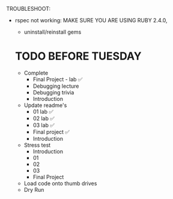 TROUBLESHOOT:
- rspec not working: MAKE SURE YOU ARE USING RUBY 2.4.0,
    - uninstall/reinstall gems

    # TODO BEFORE TUESDAY
    - Complete
        - Final Project - lab ✅
        - Debugging lecture
        - Debugging trivia
        - Introduction
    - Update readme's
        - 01 lab ✅
        - 02 lab ✅
        - 03 lab ✅
        - Final project ✅
        - Introduction
    - Stress test
        - Introduction
        - 01
        - 02
        - 03
        - Final Project
    - Load code onto thumb drives
    - Dry Run
